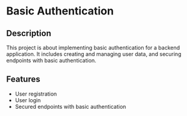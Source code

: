 # Basic Authentication

## Description
This project is about implementing basic authentication for a backend application. It includes creating and managing user data, and securing endpoints with basic authentication.

## Features
- User registration
- User login
- Secured endpoints with basic authentication

